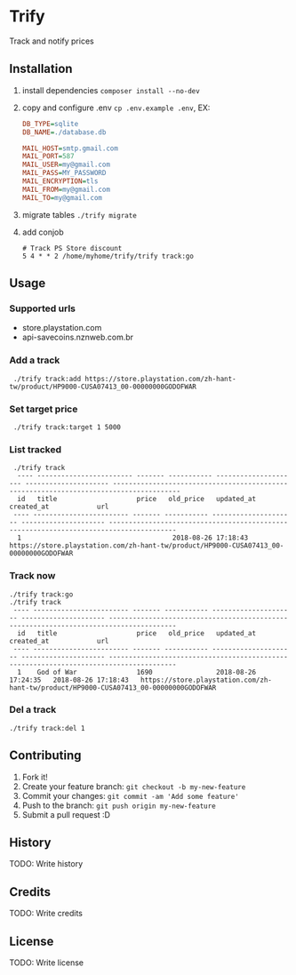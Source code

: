 # Trify

Track and notify prices

## Installation

1. install dependencies `composer install --no-dev`

2. copy and configure .env `cp .env.example .env`, EX:

   ```ini
   DB_TYPE=sqlite
   DB_NAME=./database.db

   MAIL_HOST=smtp.gmail.com
   MAIL_PORT=587
   MAIL_USER=my@gmail.com
   MAIL_PASS=MY_PASSWORD
   MAIL_ENCRYPTION=tls
   MAIL_FROM=my@gmail.com
   MAIL_TO=my@gmail.com
   ```

3. migrate tables `./trify migrate`

4. add conjob

   ```shell
   # Track PS Store discount
   5 4 * * 2 /home/myhome/trify/trify track:go
   ```

## Usage

### Supported urls
* store.playstation.com
* api-savecoins.nznweb.com.br

### Add a track

```shell
 ./trify track:add https://store.playstation.com/zh-hant-tw/product/HP9000-CUSA07413_00-00000000GODOFWAR
```

### Set target price

```shell
 ./trify track:target 1 5000
```


### List tracked

```shell
 ./trify track
  ---- ------------------------ ------- ----------- --------------------- --------------------- ---------------------------------------------------------------------------------------
  id   title                    price   old_price   updated_at            created_at            url
 ---- ------------------------ ------- ----------- --------------------- --------------------- ---------------------------------------------------------------------------------------
  1                                      2018-08-26 17:18:43   https://store.playstation.com/zh-hant-tw/product/HP9000-CUSA07413_00-00000000GODOFWAR
```

### Track now

```shell
./trify track:go
./trify track
 ---- ------------------------ ------- ----------- --------------------- --------------------- ---------------------------------------------------------------------------------------
  id   title                    price   old_price   updated_at            created_at            url
 ---- ------------------------ ------- ----------- --------------------- --------------------- ---------------------------------------------------------------------------------------
  1    God of War               1690                2018-08-26 17:24:35   2018-08-26 17:18:43   https://store.playstation.com/zh-hant-tw/product/HP9000-CUSA07413_00-00000000GODOFWAR
```

### Del a track

```shell
./trify track:del 1
```




## Contributing

1. Fork it!
2. Create your feature branch: `git checkout -b my-new-feature`
3. Commit your changes: `git commit -am 'Add some feature'`
4. Push to the branch: `git push origin my-new-feature`
5. Submit a pull request :D

## History

TODO: Write history

## Credits

TODO: Write credits

## License

TODO: Write license